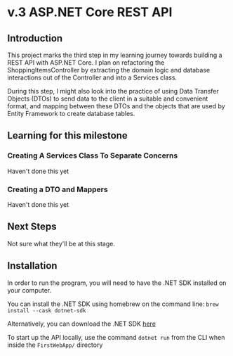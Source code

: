 # v.3 ASP.NET Core REST API

## Introduction

This project marks the third step in my learning journey towards building a REST API with ASP.NET Core. I plan on refactoring the ShoppingItemsController by extracting the domain logic and database interactions out of the Controller and into a Services class.

During this step, I might also look into the practice of using Data Transfer Objects (DTOs) to send data to the client in a suitable and convenient format, and mapping between these DTOs and the objects that are used by Entity Framework to create database tables.

## Learning for this milestone

### Creating A Services Class To Separate Concerns
Haven't done this yet

### Creating a DTO and Mappers
Haven't done this yet

## Next Steps
Not sure what they'll be at this stage.

## Installation
In order to run the program, you will need to have the .NET SDK installed on your computer.

You can install the .NET SDK using homebrew on the command line: `brew install --cask dotnet-sdk`

Alternatively, you can download the .NET SDK [here](https://dotnet.microsoft.com/en-us/)

To start up the API locally, use the command `dotnet run` from the CLI when inside the `FirstWebApp/` directory
